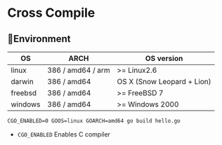 # Cross Compile

## Environment

OS      | ARCH              | OS version
--      | ---               | --
linux   | 386 / amd64 / arm | >= Linux2.6
darwin  | 386 / amd64       | OS X (Snow Leopard + Lion)
freebsd | 386 / amd64       | >= FreeBSD 7
windows | 386 / amd64       | >= Windows 2000

```cmd
CGO_ENABLED=0 GOOS=linux GOARCH=amd64 go build hello.go
```

- `CGO_ENABLED` Enables C compiler